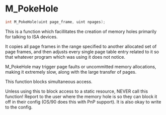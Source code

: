 # M_PokeHole

```c
int M_PokeHole(uint page_frame, uint npages);
```

This is a function which facillitates the creation of memory holes primarily for talking to ISA devices.

It copies all page frames in the range specified to another allocated set of page frames, and then adjusts every single page table entry related to it so that whatever program which was using it does not notice.

M_PokeHole may trigger page faults or uncommitted memory allocations, making it extremely slow, along with the large transfer of pages.

This function blocks simultaneous access.

Unless using this to block access to a static resource, NEVER call this function! Report to the user where the memory hole is so they can block it off in their config (OS/90 does this with PnP support). It is also okay to write to the config.
